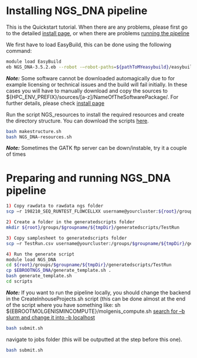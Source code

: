 #  Installing NGS_DNA pipeline

This is the Quickstart tutorial. When there are any problems, please first go to the detailed [install page](ngs-install), or when there are problems [running the pipeline](ngs-run)

We first have to load EasyBuild, this can be done using the following command:
```bash
module load EasyBuild
eb NGS_DNA-3.5.2.eb --robot -–robot-paths=${pathToMYeasybuild}/easybuild-easyconfigs/easybuild/easyconfigs/:
```
**_Note:_** Some software cannot be downloaded automagically due to for example licensing or technical issues and the build will fail initially.
In these cases you will have to manually download and copy the sources to
${HPC_ENV_PREFIX}/sources/[a-z]/NameOfTheSoftwarePackage/. For further details, please check [install page](ngs-install)

Run the script NGS_resources to install the required resources and create the directory structure. You can download the scripts [here](attachments/scripts.tar.gz).
```bash
bash makestructure.sh
bash NGS_DNA-resources.sh
```
**_Note:_** Sometimes the GATK ftp server can be down/instable, try it a couple of times


#  Preparing and running NGS_DNA pipeline

```bash
1) Copy rawdata to rawdata ngs folder
scp –r 198210_SEQ_RUNTEST_FLOWCELLXX username@yourcluster:${root}/groups/$groupname/${tmpDir}/rawdata/ngs/

2) Create a folder in the generatedscripts folder
mkdir ${root}/groups/$groupname/${tmpDir}/generatedscripts/TestRun

3) Copy samplesheet to generatedscripts folder
scp –r TestRun.csv username@yourcluster:/groups/$groupname/${tmpDir}/generatedscripts/

4) Run the generate script
module load NGS_DNA
cd ${root}/groups/$groupname/${tmpDir}/generatedscripts/TestRun
cp $EBROOTNGS_DNA/generate_template.sh .
bash generate_template.sh
cd scripts
```
**_Note:_** If you want to run the pipeline locally, you should change the backend in the CreateInhouseProjects.sh script (this can be done almost at the end of the script where you have something like:
sh ${EBROOTMOLGENISMINCOMPUTE}/molgenis_compute.sh
<u>search for –b slurm and change it into –b localhost</u>
```bash
bash submit.sh
```

navigate to jobs folder (this will be outputted at the step before this one).
```bash
bash submit.sh
```

